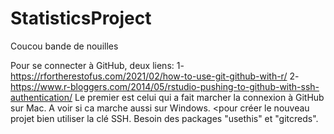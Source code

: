 # StatisticsProject
Coucou bande de nouilles

Pour se connecter à GitHub, deux liens:
1- https://rfortherestofus.com/2021/02/how-to-use-git-github-with-r/
2- https://www.r-bloggers.com/2014/05/rstudio-pushing-to-github-with-ssh-authentication/
Le premier est celui qui a fait marcher la connexion à GitHub sur Mac. A voir si ca marche aussi sur Windows. <pour créer le nouveau projet bien utiliser la clé SSH.
Besoin des packages "usethis" et "gitcreds".
